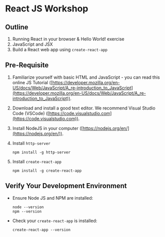 # React JS Workshop

## Outline

1. Running React in your browser & Hello World! exercise
2. JavaScript and JSX
3. Build a React web app using `create-react-app`

## Pre-Requisite

1. Familiarize yourself with basic HTML and JavaScript - you can read this online JS Tutorial ([https://developer.mozilla.org/en-US/docs/Web/JavaScript/A_re-introduction_to_JavaScript](https://developer.mozilla.org/en-US/docs/Web/JavaScript/A_re-introduction_to_JavaScript)).
2. Download and install a good text editor. We recommend Visual Studio Code (VSCode) ([https://code.visualstudio.com](https://code.visualstudio.com)).
3. Install NodeJS in your computer ([https://nodejs.org/en/](https://nodejs.org/en/)).
4. Install `http-server`

	```
	npm install -g http-server	
	```

5. Install `create-react-app`

	```
	npm install -g create-react-app
	```

## Verify Your Development Environment

- Ensure Node JS and NPM are installed:

	```
	node --version
	npm --version
	```

- Check your `create-react-app` is installed:

	```
	create-react-app --version
	```